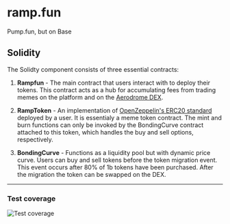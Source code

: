 # ramp.fun
Pump.fun, but on Base

## Solidity
The Solidty component consists of three essential contracts:
1. **Rampfun** - The main contract that users interact with to deploy their tokens. This contract acts as a hub for accumulating fees from trading memes on the platform and on the [Aerodrome DEX](https://aerodrome.finance/).

2. **RampToken** - An implementation of [OpenZeppelin's ERC20 standard](https://github.com/OpenZeppelin/openzeppelin-contracts/tree/master/contracts/token/ERC20) deployed by a user. It is essentialy a meme token contract. The mint and burn functions can only be invoked by the BondingCurve contract attached to this token, which handles the buy and sell options, respectively.
  
3. **BondingCurve** - Functions as a liquidity pool but with dynamic price curve. Users can buy and sell tokens before the token migration event. This event occurs after 80% of 1b tokens have been purchased. After the migration the token can be swapped on the DEX.
***

### Test coverage
![Test coverage](https://github.com/user-attachments/assets/5f4a90ca-39e3-4b3f-a7a6-948b1f968f5e)


